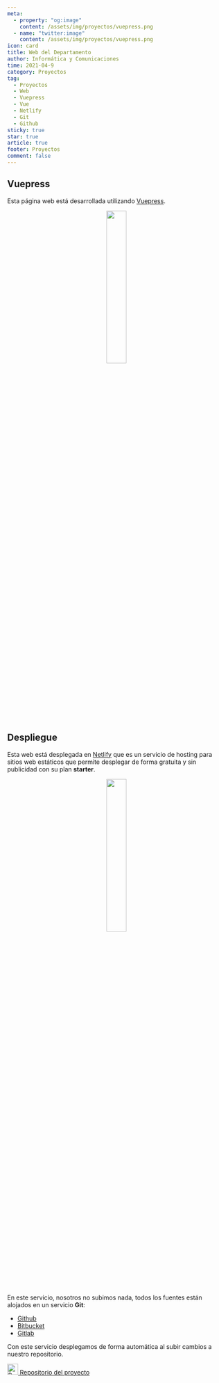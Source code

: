 ```yaml
---
meta: 
  - property: "og:image"
    content: /assets/img/proyectos/vuepress.png
  - name: "twitter:image"
    content: /assets/img/proyectos/vuepress.png
icon: card
title: Web del Departamento
author: Informática y Comunicaciones
time: 2021-04-9
category: Proyectos
tag:
  - Proyectos
  - Web
  - Vuepress
  - Vue
  - Netlify
  - Git
  - Github
sticky: true
star: true
article: true
footer: Proyectos
comment: false
---
```


## Vuepress

Esta página web está desarrollada utilizando [Vuepress](https://vuepress.vuejs.org/).

<p style="text-align:center;">
  <img src="/assets/img/proyectos/vuepress.png" width=30%/>
</p>

<!-- more -->

## Despliegue

Esta web está desplegada en [Netlify](https://www.netlify.com/) que es un servicio de hosting para sitios web estáticos que permite desplegar de forma gratuita y sin publicidad con su plan **starter**. 

<p style="text-align:center;">
  <img src="/assets/img/proyectos/netlify.svg" width=30%/>
</p>

En este servicio, nosotros no subimos nada, todos los fuentes están alojados en un servicio **Git**:
  - [Github](https://github.com/)
  - [Bitbucket](https://bitbucket.org)
  - [Gitlab](https://gitlab.com/users/sign_in)

Con este servicio desplegamos de forma automática al subir cambios a nuestro repositorio.

<img alt="Repositorio" src="/assets/icon/github-logo.png" width="25px"/>[ Repositorio del proyecto](https://github.com/CIFP-Virgen-de-Gracia/inf_com_dep_CIFP_VG)
<!-- more -->